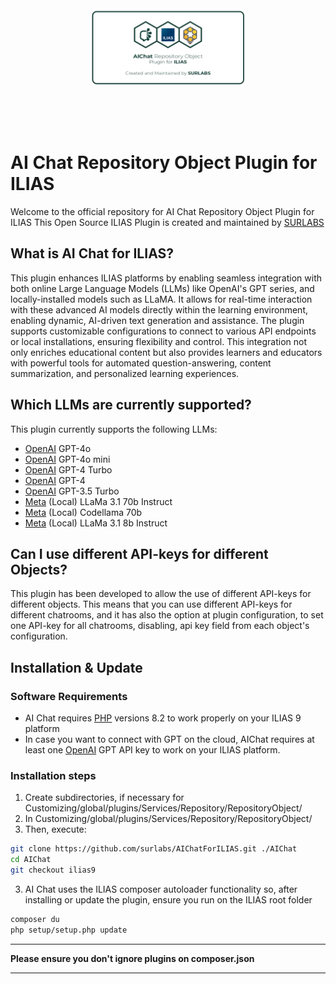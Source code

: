 <div alt style="text-align: center; transform: scale(.5);">
	<picture>
		<source media="(prefers-color-scheme: dark)" srcset="https://raw.githubusercontent.com/surlabs/AIChatForILIAS/ilias9/templates/images/GitBannerAIChat.png" />
		<img alt="STACK" src="https://raw.githubusercontent.com/surlabs/AIChatForILIAS/ilias9/templates/images/GitBannerAIChat.png" />
	</picture>
</div>

# AI Chat Repository Object Plugin for ILIAS

Welcome to the official repository for AI Chat Repository Object Plugin for ILIAS
This Open Source ILIAS Plugin is created and maintained by [SURLABS](https://www.surlabs.com)

## What is AI Chat for ILIAS?

This plugin enhances ILIAS platforms by enabling seamless integration with both online Large Language Models (LLMs) like OpenAI's GPT series, and locally-installed models such as LLaMA. It allows for real-time interaction with these advanced AI models directly within the learning environment, enabling dynamic, AI-driven text generation and assistance. The plugin supports customizable configurations to connect to various API endpoints or local installations, ensuring flexibility and control. This integration not only enriches educational content but also provides learners and educators with powerful tools for automated question-answering, content summarization, and personalized learning experiences.

## Which LLMs are currently supported?

This plugin currently supports the following LLMs:
- [OpenAI](https://openai.com) GPT-4o
- [OpenAI](https://openai.com) GPT-4o mini
- [OpenAI](https://openai.com) GPT-4 Turbo
- [OpenAI](https://openai.com) GPT-4
- [OpenAI](https://openai.com) GPT-3.5 Turbo
- [Meta](https://www.llama.com/) (Local) LLaMa 3.1 70b Instruct
- [Meta](https://www.llama.com/) (Local) Codellama 70b 
- [Meta](https://www.llama.com/) (Local) LLaMa 3.1 8b Instruct

## Can I use different API-keys for different Objects?

This plugin has been developed to allow the use of different API-keys for different objects. This means that you can use different API-keys for different chatrooms, and it has also the option at plugin configuration, to set one API-key for all chatrooms, disabling, api key field from each object's configuration.

## Installation & Update

### Software Requirements
- AI Chat requires [PHP](https://php.net) versions 8.2 to work properly on your ILIAS 9 platform
- In case you want to connect with GPT on the cloud, AIChat requires at least one [OpenAI](https://openai.com) GPT API key to work on your ILIAS platform.

### Installation steps
1. Create subdirectories, if necessary for Customizing/global/plugins/Services/Repository/RepositoryObject/
2. In Customizing/global/plugins/Services/Repository/RepositoryObject/ 
3. Then, execute:
```bash
git clone https://github.com/surlabs/AIChatForILIAS.git ./AIChat
cd AIChat
git checkout ilias9
```
3. AI Chat uses the ILIAS composer autoloader functionality so, after installing or update the plugin, ensure you run on the ILIAS root folder
```bash
composer du
php setup/setup.php update
```
***
**Please ensure you don't ignore plugins on composer.json**
***
